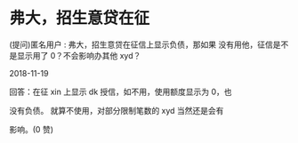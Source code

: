 # 弗大，招生意贷在征

(提问)匿名用户 : 弗大，招生意贷在征信上显示负债，那如果 没有用他，征信是不是显示用了 0？不会影响办其他 xyd？

2018-11-19

回答：在征 xin 上显示 dk 授信，如不用，使用额度显示为 0，也

没有负债。 就算不使用，对部分限制笔数的 xyd 当然还是会有

影响。(0 赞)
